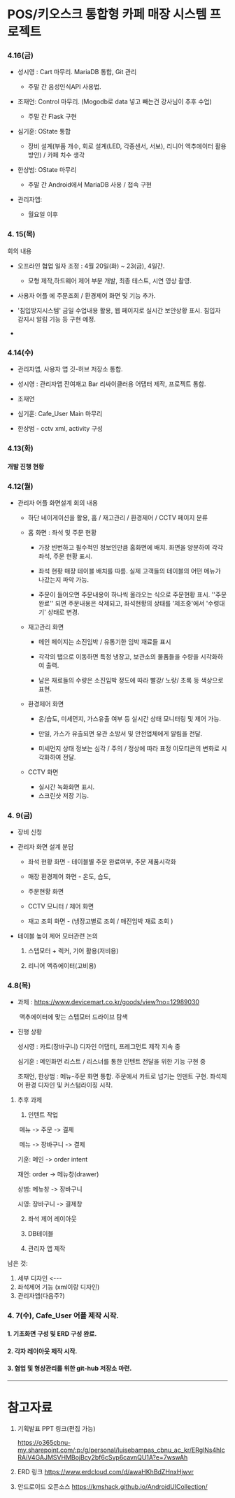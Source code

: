 #  POS/키오스크 통합형 카페 매장 시스템 프로젝트


### 4.16(금)

* 성시영 : Cart 마무리. MariaDB 통합, Git 관리
  * 주말 간 음성인식API 사용법.
* 조재언: Control 마무리. (Mogodb로 data 넣고 빼는건 강사님이 추후 수업)
  * 주말 간 Flask 구현
* 심기훈: OState 통합
  *  장비 설계(부품 개수, 회로 설계(LED, 각종센서, 서보), 리니어 엑추에이터 활용방안) / 카페 치수 생각
* 한상범: OState 마무리
  * 주말 간 Android에서 MariaDB 사용 / 접속 구현

* 관리자앱:
  * 월요일 이후



### 4. 15(목)

회의 내용

- 오프라인 협업 일자 조정 : 4월 20일(화) ~ 23(금), 4일간.
  - 모형 제작,하드웨어 제어 부분 개발, 최종 테스트, 시연 영상 촬영.

-  사용자 어플 에 주문조회 / 환경제어 화면 및 기능 추가. 
- '침입방지시스템'  금일 수업내용 활용, 웹 페이지로 실시간 보안상황 표시. 침입자 감지시 알림 기능 등 구현 예정.
-  



### 4.14(수)

- 관리자앱, 사용자 앱  깃-허브 저장소 통합.

- 성시영 : 관리자앱 잔여재고 Bar 리싸이클러용 어댑터 제작, 프로젝트 통합.
- 조재언
- 심기훈: Cafe_User Main 마무리
- 한상범 - cctv xml, activity 구성

### 4.13(화)

#### 개발 진행 현황 



### 4.12(월) 

- 관리자 어플 화면설계 회의 내용

  - 하단 네이게이션을 활용, 홈 / 재고관리 / 환경제어 / CCTV 페이지 분류

  - 홈 화면 : 좌석 및 주문 현황

    - 가장 빈번하고 필수적인 정보인만큼 홈화면에 배치. 화면을 양분하여 각각 좌석, 주문 현황 표시.

    - 좌석 현황 매장 테이블 배치를 따름. 실제 고객들의 테이블의 어떤 메뉴가 나갔는지 파악 가능.

    -   주문이 들어오면 주문내용이 하나씩 올라오는 식으로 주문현황 표시. ''주문완료'' 되면 주문내용은 삭제되고, 좌석현황의 상태를 '제조중'에서 '수령대기' 상태로 변경.

      

  - 재고관리 화면

    - 메인 페이지는 소진임박 / 유통기한 임박 재료들 표시

    - 각각의 탭으로 이동하면 특정 냉장고, 보관소의 물품들을 수량을 시각화하여 출력.

    - 남은 재료들의 수량은 소진임박 정도에 따라 빨강/ 노랑/ 초록 등 색상으로 표현. 

      

  - 환경제어 화면

    - 온/습도, 미세먼지, 가스유출 여부 등 실시간 상태 모니터링 및 제어 가능.

    - 만일, 가스가 유출되면 유관 소방서 및 안전업체에게 알림을 전달.

    - 미세먼지 상태 정보는 심각 / 주의 / 정상에 따라 표정 이모티콘의 변화로 시각화하여 전달. 

      

  - CCTV 화면
    - 실시간 녹화화면 표시. 
    - 스크린샷 저장 기능. 



### 4. 9(금)

 - 장비 신청

   

 - 관리자 화면 설계 분담

   - 좌석 현황 화면 - 테이블별 주문 완료여부, 주문 제품시각화

   - 매장 환경제어 화면 - 온도, 습도, 

   - 주문현황 화면

   - CCTV 모니터 / 제어 화면

   - 재고 조회 화면 - (냉장고별로 조회 / 매진임박 재료 조회 )

     

- 테이블 높이 제어 모터관련 논의

  1) 스텝모터 + 렉커, 기어 활용(저비용)

  2) 리니어 액츄에이터(고비용)







### 4.8(목)

- 과제 : https://www.devicemart.co.kr/goods/view?no=12989030

  ​		   액추에이터에 맞는 스텝모터 드라이브 탐색

- 진행 상황

  성시영 : 카트(장바구니) 디자인 어댑터, 프레그먼트 제작 지속 중

  심기훈 :  메인화면 리스트 / 리스너를 통한 인텐트 전달을 위한 기능 구현 중

  조재언, 한상범 : 메뉴-주문 화면 통합. 주문에서 카트로 넘기는 인덴트 구현. 좌석제어 환경 디자인 및 커스텀라이징 시작.  



1. 추후 과제

   1) 인텐트 작업 

   ​     메뉴 -> 주문 -> 결제

   ​     메뉴 -> 장바구니 -> 결제

   기훈: 메인 -> order intent

   재언: order -> 메뉴창(drawer)

   상범: 메뉴창 -> 장바구니

   시영: 장바구니 -> 결제창

   

   2) 좌석 제어 레이아웃 

   3) DB테이블 

   4) 관리자 앱 제작



남은 것: 
1) 세부 디자인  <---
2) 좌석제어 기능 (xml이랑 디자인)
3) 관리자앱(다음주?)





###  4. 7(수), Cafe_User 어플 제작 시작.

#### 	1. 기초화면 구성 및 ERD 구성 완료.

#### 	2. 각자 레이아웃 제작 시작.

#### 	3. 협업 및 형상관리를 위한 git-hub 저장소 마련.



___

# 참고자료



1. 기획발표 PPT 링크(편집 가능)

   https://o365cbnu-my.sharepoint.com/:p:/g/personal/luisebampas_cbnu_ac_kr/ERglNs4hIcRAiV4GAJMSVHMBojBcy2bf6cSvp6cavnQU1A?e=7wswAh

2. ERD 링크 https://www.erdcloud.com/d/awaHKhBdZHnxHjwvr
3. 안드로이드 오픈소스 https://kmshack.github.io/AndroidUICollection/